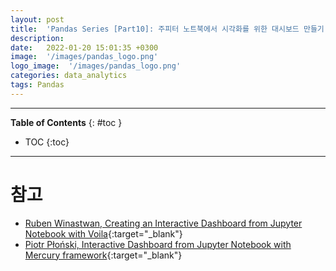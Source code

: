 ```yaml
---
layout: post
title:  'Pandas Series [Part10]: 주피터 노트북에서 시각화를 위한 대시보드 만들기'
description: 
date:   2022-01-20 15:01:35 +0300
image:  '/images/pandas_logo.png'
logo_image:  '/images/pandas_logo.png'
categories: data_analytics
tags: Pandas
---
```

---
**Table of Contents**
{: #toc }
*  TOC
{:toc}

--- 



# 참고
- [Ruben Winastwan, Creating an Interactive Dashboard from Jupyter Notebook with Voila](https://towardsdatascience.com/creating-an-interactive-dashboard-from-jupyter-notebook-with-voila-b64918b4d15a){:target="_blank"}
- [Piotr Płoński, Interactive Dashboard from Jupyter Notebook with Mercury framework](https://towardsdatascience.com/interactive-dashboard-from-jupyter-notebook-with-mercury-framework-e1269fdbe73c){:target="_blank"}